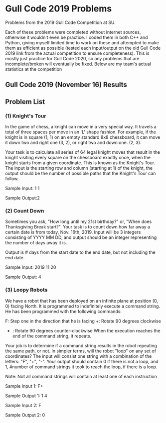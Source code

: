 # Gull Code 2019 Problems

Problems from the 2019 Gull Code Competition at SU.

Each of these problems were completed without internet sources, otherwise it wouldn't even be practice.  I coded them in both C++ and Python, giving myself limited time to work on these and attempted to make them as efficient as possible (tested each input/output on the old Gull Code 2019 link from the actual competition to ensure completeness).  This is mostly just practice for Gull Code 2020, so any problems that are incomplete/broken will eventually be fixed.  Below are my team's actual statistics at the competition

## Gull Code 2019 (November 16) Results

## Problem List


### (1) Knight's Tour

In the game of chess, a knight can move in a very special way. It travels a total of three spaces per move in an 'L' shape fashion. For example, if the knight is in square (1, 1) on an empty standard 8x8 chessboard, it can move it down two and right one (3, 2), or right two and down one. (2, 3). 

Your task is to calculate all series of 64 legal knight moves that result in the knight visiting every square on the chessboard exactly once, when the knight starts from a given coordinate. This is known as the Knight's Tour. The input is the starting row and column (starting at 1) of the knight, the output should be the number of possible paths that the Knight's Tour can follow.

Sample Input: 1 1

Sample Output:2


### (2) Count Down

Sometimes you ask, "How long until my 21st birthday?" or, "When does Thanksgiving Break start?". Your task is to count down how far away a certain date is from today, Nov. 16th, 2019. Input will be 3 integers consisting of YYYY MM DD, and output should be an integer representing the number of days away it is.

Output is # days from the start date to the end date, but not including the end date.

Sample Input: 2019 11 20

Sample Output: 4

### (3) Loopy Robots

We have a robot that has been deployed on an infinite plane at position (0, 0) facing North. It is programmed to indefinitely execute a command string. He has been programmed with the following commands:

F: Step one in the direction that he is facing
+: Rotate 90 degrees clockwise
- : Rotate 90 degrees counter-clockwise
 When the execution reaches the end of the command string, it repeats.

Your job is to determine if a command string results in the robot repeating the same path, or not. In simpler terms, will the robot "loop" on any set of coordinates? The input will consist one string with a combination of the letters: "F", "+", "-". Your output should contain 0 if there is not a loop, and 1, #number of command strings it took to reach the loop, if there is a loop.

Note: Not all command strings will contain at least one of each instruction

Sample Input 1: F+

Sample Output 1: 1 4

Sample Input 2: F

Sample Output 2: 0
